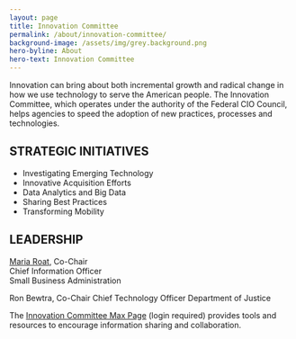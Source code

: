 ```yaml
---
layout: page
title: Innovation Committee
permalink: /about/innovation-committee/
background-image: /assets/img/grey.background.png
hero-byline: About
hero-text: Innovation Committee
---
```

Innovation can bring about both incremental growth and radical change in how we use technology to serve the American people. The Innovation Committee, which operates under the authority of the Federal CIO Council, helps agencies to speed the adoption of new practices, processes and technologies.


## STRATEGIC INITIATIVES
* Investigating Emerging Technology
* Innovative Acquisition Efforts
* Data Analytics and Big Data
* Sharing Best Practices
* Transforming Mobility


## LEADERSHIP
[Maria Roat](https://www.cio.gov/about/members-and-leadership/roat-maria/), Co-Chair  
Chief Information Officer  
Small Business Administration  

Ron Bewtra, Co-Chair
Chief Technology Officer
Department of Justice

The [Innovation Committee Max Page](https://community.max.gov/display/Egov/CIO+Council+Innovation+Committee) (login required) provides tools and resources to encourage information sharing and collaboration.
